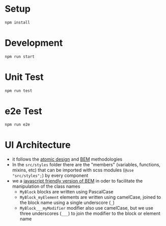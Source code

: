 # Setup

```zsh
npm install
```

# Development

```zsh
npm run start
```

# Unit Test

```zsh
npm run test
```

# e2e Test

```zsh
npm run e2e
```

# UI Architecture

- it follows the [atomic design](https://atomicdesign.bradfrost.com/chapter-2/) and [BEM](http://getbem.com/) methodologies
- In the `src/styles` folder there are the "members" (variables, functions, mixins, etc) that can be imported with scss modules (`@use "src/styles";`) by every component
- we a [javascript friendly version of BEM](https://medium.com/trabe/a-more-javascript-friendly-bem-naming-convention-75c7f01ff736) in oder to facilitate the manipulation of the class names
  - `MyBlock` blocks are written using PascalCase
  - `MyBlock_myElement` elements are written using camelCase, joined to the block name using a single underscore (`_`)
  - `MyBlock___myModifier` modifier also use camelCase, but we use three underscores (`___`) to join the modifier to the block or element name
